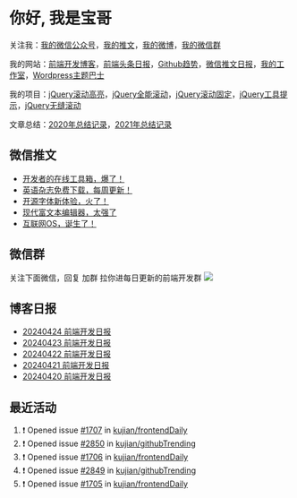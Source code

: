
# 你好, 我是宝哥

关注我：[我的微信公众号](https://open.weixin.qq.com/qr/code?username=caibaojian_com)，[我的推文](https://weixin.qdkfweb.cn/)，[我的微博](https://weibo.com/kujian)，[我的微信群](https://qdkfweb.cn/go/weixinqun)

我的网站：[前端开发博客](https://qdkfweb.cn/)，[前端头条日报](https://toutiao.qdkfweb.cn/)，[Github趋势](https://github.qdkfweb.cn/)，[微信推文日报](https://weixin.qdkfweb.cn/)，[我的工作室](https://diy.qdkfweb.cn/)，[Wordpress主题巴士](https://wp.qdkfweb.cn/)

我的项目：[jQuery滚动高亮](https://github.com/kujian/scrollHighlight)，[jQuery全能滚动](https://github.com/kujian/power-slider)，[jQuery滚动固定](https://github.com/kujian/scrollfix)，[jQuery工具提示](https://github.com/kujian/tooltip)，[jQuery无缝滚动](http://github.com/kujian/scrollForever)

文章总结：[2020年总结记录](https://mp.weixin.qq.com/s/u0YW8BFWYLquVauhHrkSMQ)，[2021年总结记录](https://mp.weixin.qq.com/s/zMnxIpxMdDrIyuLxHRnSPw)


## 微信推文

<!-- BLOG-POST-LIST:START -->
- [开发者的在线工具箱，爆了！](https://weixin.qdkfweb.cn/43469.html)
- [英语杂志免费下载，每周更新！](https://weixin.qdkfweb.cn/43470.html)
- [开源字体新体验，火了！](https://weixin.qdkfweb.cn/43471.html)
- [现代富文本编辑器，太强了](https://weixin.qdkfweb.cn/43472.html)
- [互联网OS，诞生了！](https://weixin.qdkfweb.cn/43468.html)
<!-- BLOG-POST-LIST:END -->

## 微信群
关注下面微信，回复 加群 拉你进每日更新的前端开发群
![](https://pic.qdkfweb.cn/uploads/2023/11/weixin.png)

## 博客日报

<!-- DAILY:START -->
- [20240424 前端开发日报](https://qdkfweb.cn/fe-daily-20240424.html)
- [20240423 前端开发日报](https://qdkfweb.cn/fe-daily-20240423.html)
- [20240422 前端开发日报](https://qdkfweb.cn/fe-daily-20240422.html)
- [20240421 前端开发日报](https://qdkfweb.cn/fe-daily-20240421.html)
- [20240420 前端开发日报](https://qdkfweb.cn/fe-daily-20240420.html)
<!-- DAILY:END -->


## 最近活动

<!--START_SECTION:activity-->
1. ❗ Opened issue [#1707](https://github.com/kujian/frontendDaily/issues/1707) in [kujian/frontendDaily](https://github.com/kujian/frontendDaily)
2. ❗ Opened issue [#2850](https://github.com/kujian/githubTrending/issues/2850) in [kujian/githubTrending](https://github.com/kujian/githubTrending)
3. ❗ Opened issue [#1706](https://github.com/kujian/frontendDaily/issues/1706) in [kujian/frontendDaily](https://github.com/kujian/frontendDaily)
4. ❗ Opened issue [#2849](https://github.com/kujian/githubTrending/issues/2849) in [kujian/githubTrending](https://github.com/kujian/githubTrending)
5. ❗ Opened issue [#1705](https://github.com/kujian/frontendDaily/issues/1705) in [kujian/frontendDaily](https://github.com/kujian/frontendDaily)
<!--END_SECTION:activity-->
